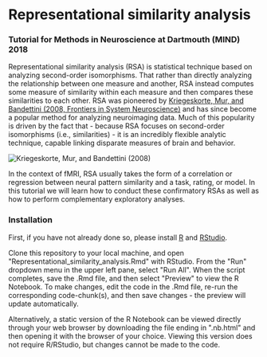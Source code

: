 # Representational similarity analysis
### Tutorial for Methods in Neuroscience at Dartmouth (MIND) 2018

Representational similarity analysis (RSA) is statistical technique based on analyzing second-order isomorphisms. That rather than directly analyzing the relationship between one measure and another, RSA instead computes some measure of similarity within each measure and then compares these similarities to each other. RSA was pioneered by [Kriegeskorte, Mur, and Bandettini (2008, Frontiers in System Neuroscience)](https://www.ncbi.nlm.nih.gov/pmc/articles/PMC2605405/) and has since become a popular method for analyzing neuroimaging data. Much of this popularity is driven by the fact that - because RSA focuses on second-order isomorphisms (i.e., similarities) - it is an incredibly flexible analytic technique, capable linking disparate measures of brain and behavior.

![Kriegeskorte, Mur, and Bandettini (2008)](http://www.mrc-cbu.cam.ac.uk//personal/nikolaus.kriegeskorte/fig5_kriegeskorte_RSA_FNS.gif)

In the context of fMRI, RSA usually takes the form of a correlation or regression between neural pattern similarity and a task, rating, or model. In this tutorial we will learn how to conduct these confirmatory RSAs as well as how
to perform complementary exploratory analyses.

### Installation

First, if you have not already done so, please install [R](https://cran.r-project.org/) and [RStudio](https://www.rstudio.com/products/rstudio/download/#download).

Clone this repository to your local machine, and open "Representational_similarity_analysis.Rmd" with RStudio. From the "Run" dropdown menu in the upper left pane, select "Run All". When the script completes, save the .Rmd file, and then select "Preview" to view the R Notebook. To make changes, edit the code in the .Rmd file, re-run the corresponding code-chunk(s), and then save changes - the preview will update automatically.

Alternatively, a static version of the R Notebook can be viewed directly through your web browser by downloading the file ending in ".nb.html" and then opening it with the browser of your choice. Viewing this version does not require R/RStudio, but changes cannot be made to the code.



